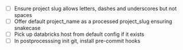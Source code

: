 - [ ] Ensure project slug allows letters, dashes and underscores but not spaces
- [ ] Offer default project_name as a processed project_slug ensuring snakecase
- [ ] Pick up databricks host from default config if it exists
- [ ] In postprocesssing init git, install pre-commit hooks